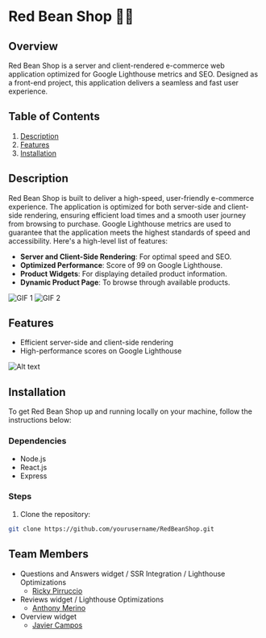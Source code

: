 # Red Bean Shop 🌱🔴

## Overview
Red Bean Shop is a server and client-rendered e-commerce web application optimized for Google Lighthouse metrics and SEO. Designed as a front-end project, this application delivers a seamless and fast user experience.

## Table of Contents
1. [Description](#description)
2. [Features](#features)
3. [Installation](#installation)

## Description
Red Bean Shop is built to deliver a high-speed, user-friendly e-commerce experience. The application is optimized for both server-side and client-side rendering, ensuring efficient load times and a smooth user journey from browsing to purchase. Google Lighthouse metrics are used to guarantee that the application meets the highest standards of speed and accessibility. Here's a high-level list of features:

- **Server and Client-Side Rendering**: For optimal speed and SEO.
- **Optimized Performance**: Score of 99 on Google Lighthouse.
- **Product Widgets**: For displaying detailed product information.
- **Dynamic Product Page**: To browse through available products.

![GIF 1](7vezRDXoWQ.gif)
![GIF 2](WBI17isLmx.gif)

## Features
- Efficient server-side and client-side rendering
- High-performance scores on Google Lighthouse

![Alt text](Screenshot%202023-09-09%20at%206.32.11%20PM.png)

## Installation

To get Red Bean Shop up and running locally on your machine, follow the instructions below:

### Dependencies
- Node.js
- React.js
- Express

### Steps

1. Clone the repository:

```bash
git clone https://github.com/yourusername/RedBeanShop.git
```

## Team Members
  * Questions and Answers widget / SSR Integration / Lighthouse Optimizations
    * [Ricky Pirruccio](https://github.com/RPirruccio)
  * Reviews widget / Lighthouse Optimizations
    * [Anthony Merino](https://github.com/chiElephant)
  * Overview widget
    * [Javier Campos](https://github.com/Loxiiii)

